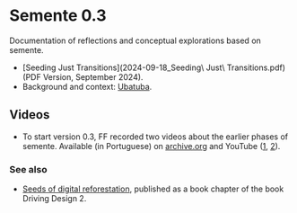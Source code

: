 # Semente 0.3

Documentation of reflections and conceptual explorations based on semente.

- [Seeding Just Transitions](2024-09-18_Seeding\ Just\ Transitions.pdf) (PDF Version, September 2024).
- Background and context: [Ubatuba](../karumbe/Ubatuba-2025.md).

## Videos

- To start version 0.3, FF recorded two videos about the earlier phases of semente. Available (in Portuguese) on [archive.org](https://archive.org/details/2024-semente-02) and YouTube ([1](https://www.youtube.com/watch?v=835XcMYHLgg&list=PLSHdLCc8rAquu46BlqJEdqhrHafv-kIHU&index=3), [2](https://www.youtube.com/watch?v=XlBeTCCfTnc&list=PLSHdLCc8rAquu46BlqJEdqhrHafv-kIHU&index=4)).

### See also

- [Seeds of digital reforestation](https://is.efeefe.me/stuff/seeds-digital-reforestation), published as a book chapter of the book Driving Design 2.